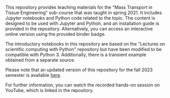 This repository provides teaching materials for the "Mass Transport in Tissue Engineering" sub-course that was taught in spring 2021. It includes Jupyter notebooks and Python code related to the topic. The content is designed to be used with Jupyter and Python, and an installation guide is provided in the repository. Alternatively, you can access an interactive online version using the provided binder badge.

The introductory notebooks in this repository are based on the "Lectures on scientific computing with Python" repository but have been modified to be compatible with Python 3. Additionally, there is a transient example obtained from a separate source.

Please note that an updated version of this repository for the fall 2023 semester is available [here](https://github.com/mbarzegary/mass-transport-tissue-engineering-fall2021).

For further information, you can watch the recorded hands-on session on YouTube, which is linked in the repository.
